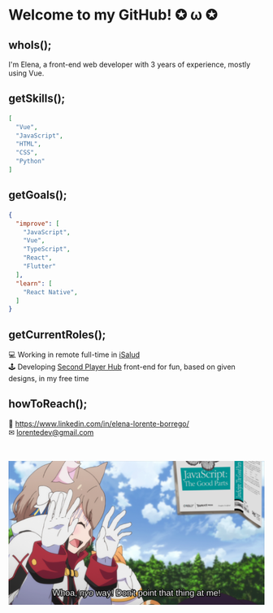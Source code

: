 # Welcome to my GitHub! ✪ ω ✪

## whoIs();

I'm Elena, a front-end web developer with 3 years of experience, mostly using Vue.

## getSkills();

```JSON
[
  "Vue",
  "JavaScript",
  "HTML",
  "CSS",
  "Python"
]
```

## getGoals();

```JSON
{
  "improve": [
    "JavaScript",
    "Vue",
    "TypeScript",
    "React",
    "Flutter"
  ],
  "learn": [
    "React Native",
  ]
}
```

## getCurrentRoles();

💻 Working in remote full-time in [iSalud](https://www.doctori.com/)  
🕹 Developing [Second Player Hub](https://manifest-canto-391721.web.app/) front-end for fun, based on given designs, in my free time  

## howToReach();

🔗 https://www.linkedin.com/in/elena-lorente-borrego/  
✉ lorentedev@gmail.com  
  
<br />
<br />

<img src="Felix_Argyle_Scared_By_JavaScript_The_Good_Parts.png" />
